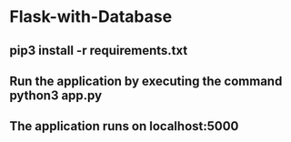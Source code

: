 # Flask-with-Database

## pip3 install -r requirements.txt

## Run the application by executing the command python3 app.py

## The application runs on localhost:5000
